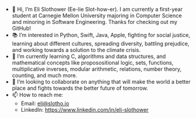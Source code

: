 - 👋 Hi, I’m Eli Slothower (Ee-lie Slot-how-er). I am currently a first-year student at Carnegie Mellon University majoring in Computer Science and minoring in Software Engineering. Thanks for checking out my GitHub!
- 📚 I’m interested in Python, Swift, Java, Apple, fighting for social justice, learning about different cultures, spreading diversity, battling prejudice, and working towards a solution to the climate crisis. 
- 🌱 I’m currently learning C, algorithms and data structures, and mathematical concepts like proposositional logic, sets, functions, multiplicative inverses, modular arithmetic, relations, number theory, counting, and much more.
- 🤝 I’m looking to collaborate on anything that will make the world a better place and fights towards the better future of tomorrow.
- 📫 How to reach me: 
	- Email: eli@slotho.io 
	- LinkedIn: https://www.linkedin.com/in/eli-slothower

<!---
eslothower/eslothower is a ✨ special ✨ repository because its `README.md` (this file) appears on your GitHub profile.
You can click the Preview link to take a look at your changes.
--->
